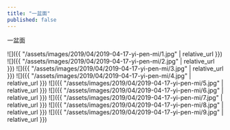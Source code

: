 ```yaml
---
title: "一盆面"
published: false
---
```

一盆面



![]({{ "/assets/images/2019/04/2019-04-17-yi-pen-mi/1.jpg" | relative_url }})
![]({{ "/assets/images/2019/04/2019-04-17-yi-pen-mi/2.jpg" | relative_url }})
![]({{ "/assets/images/2019/04/2019-04-17-yi-pen-mi/3.jpg" | relative_url }})
![]({{ "/assets/images/2019/04/2019-04-17-yi-pen-mi/4.jpg" | relative_url }})
![]({{ "/assets/images/2019/04/2019-04-17-yi-pen-mi/5.jpg" | relative_url }})
![]({{ "/assets/images/2019/04/2019-04-17-yi-pen-mi/6.jpg" | relative_url }})
![]({{ "/assets/images/2019/04/2019-04-17-yi-pen-mi/7.jpg" | relative_url }})
![]({{ "/assets/images/2019/04/2019-04-17-yi-pen-mi/8.jpg" | relative_url }})
![]({{ "/assets/images/2019/04/2019-04-17-yi-pen-mi/9.jpg" | relative_url }})
